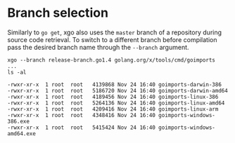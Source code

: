 # Branch selection

Similarly to `go get`, xgo also uses the `master` branch of a repository during
source code retrieval. To switch to a different branch before compilation pass
the desired branch name through the `--branch` argument.

```shell
xgo --branch release-branch.go1.4 golang.org/x/tools/cmd/goimports
...
ls -al
```
```text
-rwxr-xr-x  1 root  root   4139868 Nov 24 16:40 goimports-darwin-386
-rwxr-xr-x  1 root  root   5186720 Nov 24 16:40 goimports-darwin-amd64
-rwxr-xr-x  1 root  root   4189456 Nov 24 16:40 goimports-linux-386
-rwxr-xr-x  1 root  root   5264136 Nov 24 16:40 goimports-linux-amd64
-rwxr-xr-x  1 root  root   4209416 Nov 24 16:40 goimports-linux-arm
-rwxr-xr-x  1 root  root   4348416 Nov 24 16:40 goimports-windows-386.exe
-rwxr-xr-x  1 root  root   5415424 Nov 24 16:40 goimports-windows-amd64.exe
```
